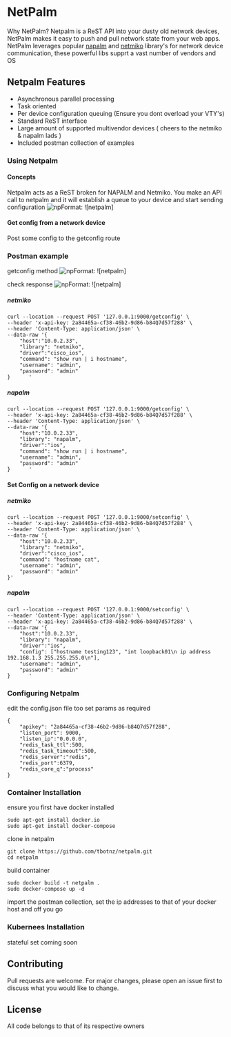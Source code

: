 # NetPalm

Why NetPalm?
Netpalm is a ReST API into your dusty old network devices, NetPalm makes it easy to push and pull network state from your web apps.
NetPalm leverages popular [napalm](https://github.com/napalm-automation/napalm) and [netmiko](https://github.com/ktbyers/netmiko) library's for network device communication, these powerful libs supprt a vast number of vendors and OS

## Netpalm Features

- Asynchronous parallel processing
- Task oriented
- Per device configuration queuing (Ensure you dont overload your VTY's)
- Standard ReST interface
- Large amount of supported multivendor devices ( cheers to the netmiko & napalm lads )
- Included postman collection of examples

### Using Netpalm

#### Concepts
Netpalm acts as a ReST broken for NAPALM and Netmiko.
You make an API call to netpalm and it will establish a queue to your device and start sending configuration
![np](/images/netpalm_concept.png)Format: ![netpalm]

#### Get config from a network device
Post some config to the getconfig route

### Postman example
getconfig method
![np](/images/netpalm_eg_1.png)Format: ![netpalm]

check response
![np](/images/netpalm_eg_2.png)Format: ![netpalm]

##### netmiko
```
curl --location --request POST '127.0.0.1:9000/getconfig' \
--header 'x-api-key: 2a84465a-cf38-46b2-9d86-b84Q7d57f288' \
--header 'Content-Type: application/json' \
--data-raw '{
    "host":"10.0.2.33",
    "library": "netmiko",
    "driver":"cisco_ios",
    "command": "show run | i hostname",
    "username": "admin",
    "password": "admin"
}      '
```

##### napalm
```
curl --location --request POST '127.0.0.1:9000/getconfig' \
--header 'x-api-key: 2a84465a-cf38-46b2-9d86-b84Q7d57f288' \
--header 'Content-Type: application/json' \
--data-raw '{
    "host":"10.0.2.33",
    "library": "napalm",
    "driver":"ios",
    "command": "show run | i hostname",
    "username": "admin",
    "password": "admin"
}      '
```

#### Set Config on a network device

##### netmiko
```
curl --location --request POST '127.0.0.1:9000/setconfig' \
--header 'x-api-key: 2a84465a-cf38-46b2-9d86-b84Q7d57f288' \
--header 'Content-Type: application/json' \
--data-raw '{
    "host":"10.0.2.33",
    "library": "netmiko",
    "driver":"cisco_ios",
    "command": "hostname cat",
    "username": "admin",
    "password": "admin"
}'
```

##### napalm
```
curl --location --request POST '127.0.0.1:9000/setconfig' \
--header 'Content-Type: application/json' \
--header 'x-api-key: 2a84465a-cf38-46b2-9d86-b84Q7d57f288' \
--data-raw '{
    "host":"10.0.2.33",
    "library": "napalm",
    "driver":"ios",
    "config": ["hostname testing123", "int loopback01\n ip address 192.168.1.3 255.255.255.0\n"],
    "username": "admin",
    "password": "admin"
}      '
```

### Configuring Netpalm
edit the config.json file too set params as required
```
{
    "apikey": "2a84465a-cf38-46b2-9d86-b84Q7d57f288",
    "listen_port": 9000,
    "listen_ip":"0.0.0.0",
    "redis_task_ttl":500,
    "redis_task_timeout":500,
    "redis_server":"redis",
    "redis_port":6379,
    "redis_core_q":"process"
}
```

### Container Installation
ensure you first have docker installed
```
sudo apt-get install docker.io
sudo apt-get install docker-compose
```

clone in netpalm
```
git clone https://github.com/tbotnz/netpalm.git
cd netpalm
```

build container
```
sudo docker build -t netpalm .
sudo docker-compose up -d
```

import the postman collection, set the ip addresses to that of your docker host and off you go 

### Kubernees Installation
stateful set coming soon

## Contributing
Pull requests are welcome. For major changes, please open an issue first to discuss what you would like to change.

## License
All code belongs to that of its respective owners